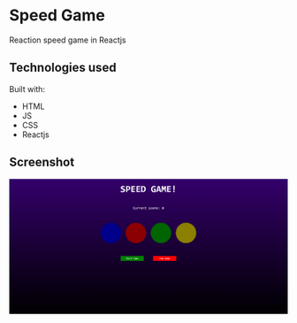 # Speed Game

Reaction speed game in Reactjs

## Technologies used

Built with: 

- HTML
- JS
- CSS
- Reactjs 

## Screenshot

![Screenshot](/src/speedgame.png)
